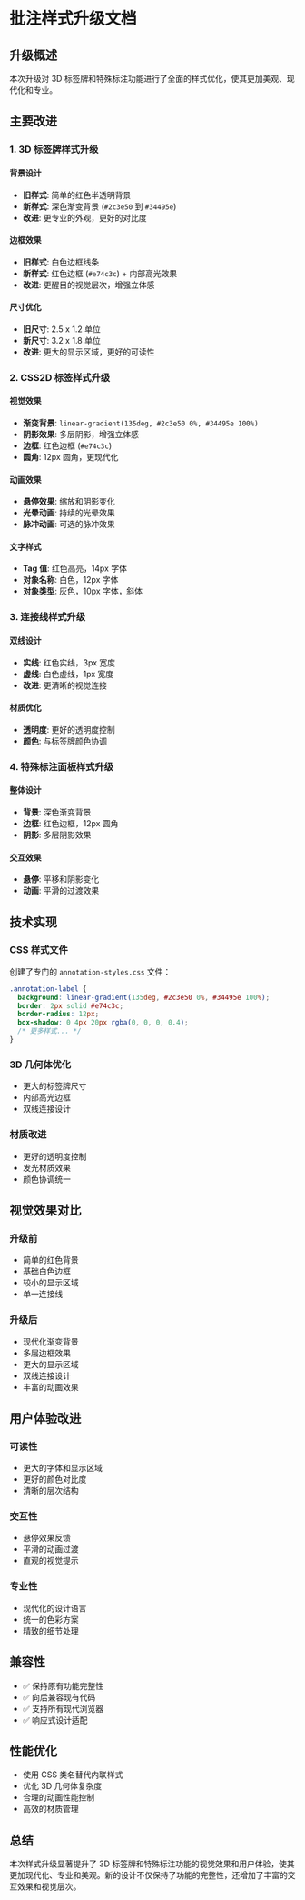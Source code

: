 # 批注样式升级文档

## 升级概述

本次升级对 3D 标签牌和特殊标注功能进行了全面的样式优化，使其更加美观、现代化和专业。

## 主要改进

### 1. 3D 标签牌样式升级

#### 背景设计

- **旧样式**: 简单的红色半透明背景
- **新样式**: 深色渐变背景 (`#2c3e50` 到 `#34495e`)
- **改进**: 更专业的外观，更好的对比度

#### 边框效果

- **旧样式**: 白色边框线条
- **新样式**: 红色边框 (`#e74c3c`) + 内部高光效果
- **改进**: 更醒目的视觉层次，增强立体感

#### 尺寸优化

- **旧尺寸**: 2.5 x 1.2 单位
- **新尺寸**: 3.2 x 1.8 单位
- **改进**: 更大的显示区域，更好的可读性

### 2. CSS2D 标签样式升级

#### 视觉效果

- **渐变背景**: `linear-gradient(135deg, #2c3e50 0%, #34495e 100%)`
- **阴影效果**: 多层阴影，增强立体感
- **边框**: 红色边框 (`#e74c3c`)
- **圆角**: 12px 圆角，更现代化

#### 动画效果

- **悬停效果**: 缩放和阴影变化
- **光晕动画**: 持续的光晕效果
- **脉冲动画**: 可选的脉冲效果

#### 文字样式

- **Tag 值**: 红色高亮，14px 字体
- **对象名称**: 白色，12px 字体
- **对象类型**: 灰色，10px 字体，斜体

### 3. 连接线样式升级

#### 双线设计

- **实线**: 红色实线，3px 宽度
- **虚线**: 白色虚线，1px 宽度
- **改进**: 更清晰的视觉连接

#### 材质优化

- **透明度**: 更好的透明度控制
- **颜色**: 与标签牌颜色协调

### 4. 特殊标注面板样式升级

#### 整体设计

- **背景**: 深色渐变背景
- **边框**: 红色边框，12px 圆角
- **阴影**: 多层阴影效果

#### 交互效果

- **悬停**: 平移和阴影变化
- **动画**: 平滑的过渡效果

## 技术实现

### CSS 样式文件

创建了专门的 `annotation-styles.css` 文件：

```css
.annotation-label {
  background: linear-gradient(135deg, #2c3e50 0%, #34495e 100%);
  border: 2px solid #e74c3c;
  border-radius: 12px;
  box-shadow: 0 4px 20px rgba(0, 0, 0, 0.4);
  /* 更多样式... */
}
```

### 3D 几何体优化

- 更大的标签牌尺寸
- 内部高光边框
- 双线连接设计

### 材质改进

- 更好的透明度控制
- 发光材质效果
- 颜色协调统一

## 视觉效果对比

### 升级前

- 简单的红色背景
- 基础白色边框
- 较小的显示区域
- 单一连接线

### 升级后

- 现代化渐变背景
- 多层边框效果
- 更大的显示区域
- 双线连接设计
- 丰富的动画效果

## 用户体验改进

### 可读性

- 更大的字体和显示区域
- 更好的颜色对比度
- 清晰的层次结构

### 交互性

- 悬停效果反馈
- 平滑的动画过渡
- 直观的视觉提示

### 专业性

- 现代化的设计语言
- 统一的色彩方案
- 精致的细节处理

## 兼容性

- ✅ 保持原有功能完整性
- ✅ 向后兼容现有代码
- ✅ 支持所有现代浏览器
- ✅ 响应式设计适配

## 性能优化

- 使用 CSS 类名替代内联样式
- 优化 3D 几何体复杂度
- 合理的动画性能控制
- 高效的材质管理

## 总结

本次样式升级显著提升了 3D 标签牌和特殊标注功能的视觉效果和用户体验，使其更加现代化、专业和美观。新的设计不仅保持了功能的完整性，还增加了丰富的交互效果和视觉层次。
